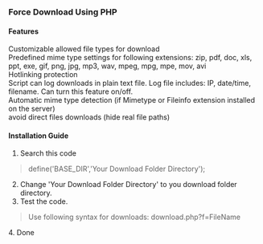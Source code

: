 
<h3>Force Download Using PHP</h3>

 <h4>Features</h4>
 <p>Customizable allowed file types for download <br />
Predefined mime type settings for following extensions: zip, pdf, doc, xls, ppt, exe, gif, png, jpg, mp3, wav, mpeg, mpg, mpe, mov, avi<br />
Hotlinking protection<br />
Script can log downloads in plain text file. Log file includes: IP, date/time, filename. Can turn this feature on/off.<br />
Automatic mime type detection (if Mimetype or Fileinfo extension installed on the server)<br />
avoid direct files downloads (hide real file paths)<br /></p>
 
 
 <h4>Installation Guide</h4> 
 
 1. Search this code <br />
 <blockquote>define('BASE_DIR','Your Download Folder Directory');</blockquote>

 2. Change 'Your Download Folder Directory' to you download folder directory.
 3. Test the code.<br />
 <blockquote>Use following syntax for downloads: download.php?f=FileName
</blockquote>
 4. Done

